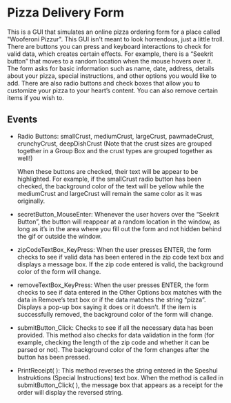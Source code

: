 # Pizza Delivery Form

This is a GUI that simulates an online pizza ordering form for a place called "Wooferoni Pizzur". This GUI isn't meant to look horrendous, just a little troll. There are buttons you can press and keyboard interactions to check for valid data, which creates certain effects. For example, there is a “Seekrit button” that moves to a random location when the mouse hovers over it. The form asks for basic information such as name, date, address, details about your pizza, special instructions, and other options you would like to add. There are also radio buttons and check boxes that allow you to customize your pizza to your heart’s content. You can also remove certain items if you wish to.

## Events

- Radio Buttons: smallCrust, mediumCrust, largeCrust, pawmadeCrust, crunchyCrust, deepDishCrust (Note that the crust sizes are grouped together in a Group Box and the crust types are grouped together as well!)

  When these buttons are checked, their text will be appear to be highlighted. For example, if the smallCrust radio button has been checked, the background color of the text will be yellow while the mediumCrust and largeCrust will remain the same color as it was originally.

- secretButton_MouseEnter: Whenever the user hovers over the “Seekrit Button”, the button will reappear at a random location in the window, as long as it’s in the area where you fill out the form and not hidden behind the gif or outside the window.

- zipCodeTextBox_KeyPress: When the user presses ENTER, the form checks to see if valid data has been entered in the zip code text box and displays a message box. If the zip code entered is valid, the background color of the form will change.

- removeTextBox_KeyPress: When the user presses ENTER, the form checks to see if data entered in the Other Options box matches with the data in Remove’s text box or if the data matches the string “pizza”. Displays a pop-up box saying it does or it doesn’t. If the item is successfully removed, the background color of the form will change.

- submitButton_Click: Checks to see if all the necessary data has been provided. This method also checks for data validation in the form (for example, checking the length of the zip code and whether it can be parsed or not). The background color of the form changes after the button has been pressed.

- PrintReceipt( ): This method reverses the string entered in the Speshul Instruktions (Special Instructions) text box. When the method is called in submitButton_Click( ), the message box that appears as a receipt for the order will display the reversed string.
